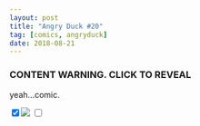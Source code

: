```yaml
---
layout: post
title: "Angry Duck #20"
tag: [comics, angryduck]
date: 2018-08-21
---
```

### CONTENT WARNING. CLICK TO REVEAL
yeah...comic. <!-- #52 -->

<CLICK><!-- see The checkbox hack! in stylesheet -->
	<input type='checkbox' name='blurrer' value='valuable' checked id="blurrer"/><label for="blurrer" ><img src="https://imgur.com/sO4g5wb.jpg"/></label>
	<input id="blurrer" type="checkbox">
